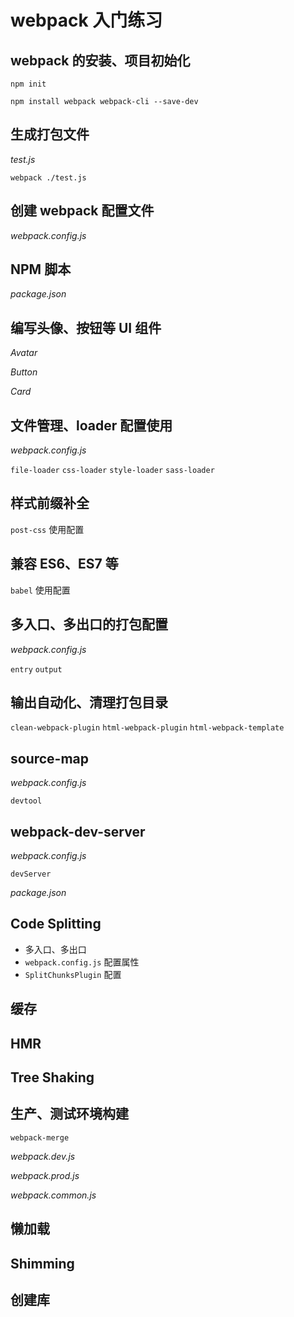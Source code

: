 # webpack 入门练习

## webpack 的安装、项目初始化

`npm init`

`npm install webpack webpack-cli --save-dev`

## 生成打包文件

*test.js*

`webpack ./test.js`

## 创建 webpack 配置文件

*webpack.config.js*

## NPM 脚本

*package.json*

## 编写头像、按钮等 UI 组件

*Avatar*

*Button*

*Card*

## 文件管理、loader 配置使用

*webpack.config.js*

`file-loader`
`css-loader`
`style-loader`
`sass-loader`

## 样式前缀补全

`post-css` 使用配置

## 兼容 ES6、ES7 等

`babel` 使用配置

## 多入口、多出口的打包配置

*webpack.config.js*

`entry`
`output`


## 输出自动化、清理打包目录

`clean-webpack-plugin`
`html-webpack-plugin`
`html-webpack-template`

## source-map

*webpack.config.js* 

`devtool`

## webpack-dev-server

*webpack.config.js* 

`devServer`

*package.json*

## Code Splitting

- 多入口、多出口
- `webpack.config.js` 配置属性
- `SplitChunksPlugin` 配置

## 缓存

## HMR

## Tree Shaking
## 生产、测试环境构建

`webpack-merge`

*webpack.dev.js*

*webpack.prod.js*

*webpack.common.js*

## 懒加载

## Shimming

## 创建库

